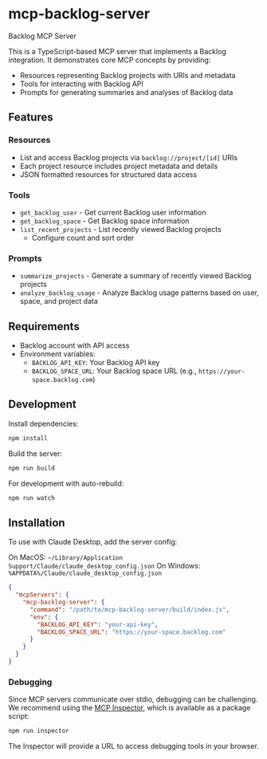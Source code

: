 # mcp-backlog-server

Backlog MCP Server

This is a TypeScript-based MCP server that implements a Backlog integration. It demonstrates core MCP concepts by providing:

- Resources representing Backlog projects with URIs and metadata
- Tools for interacting with Backlog API
- Prompts for generating summaries and analyses of Backlog data

## Features

### Resources
- List and access Backlog projects via `backlog://project/[id]` URIs
- Each project resource includes project metadata and details
- JSON formatted resources for structured data access

### Tools
- `get_backlog_user` - Get current Backlog user information
- `get_backlog_space` - Get Backlog space information
- `list_recent_projects` - List recently viewed Backlog projects
  - Configure count and sort order

### Prompts
- `summarize_projects` - Generate a summary of recently viewed Backlog projects
- `analyze_backlog_usage` - Analyze Backlog usage patterns based on user, space, and project data

## Requirements

- Backlog account with API access
- Environment variables:
  - `BACKLOG_API_KEY`: Your Backlog API key
  - `BACKLOG_SPACE_URL`: Your Backlog space URL (e.g., `https://your-space.backlog.com`)

## Development

Install dependencies:
```bash
npm install
```

Build the server:
```bash
npm run build
```

For development with auto-rebuild:
```bash
npm run watch
```

## Installation

To use with Claude Desktop, add the server config:

On MacOS: `~/Library/Application Support/Claude/claude_desktop_config.json`
On Windows: `%APPDATA%/Claude/claude_desktop_config.json`

```json
{
  "mcpServers": {
    "mcp-backlog-server": {
      "command": "/path/to/mcp-backlog-server/build/index.js",
      "env": {
        "BACKLOG_API_KEY": "your-api-key",
        "BACKLOG_SPACE_URL": "https://your-space.backlog.com"
      }
    }
  }
}
```

### Debugging

Since MCP servers communicate over stdio, debugging can be challenging. We recommend using the [MCP Inspector](https://github.com/modelcontextprotocol/inspector), which is available as a package script:

```bash
npm run inspector
```

The Inspector will provide a URL to access debugging tools in your browser.